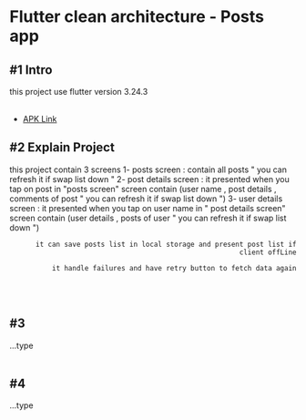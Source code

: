 # Flutter clean architecture - Posts app

## #1 Intro

<span dir="rtl" align="right">
this project use flutter version 3.24.3
</span>
<br/>
<br/>

* [APK Link](https://youtu.be/q7nFu7I6pRU)

## #2 Explain Project

<span dir="rtl" align="right">
    this project contain 3 screens 
    1- posts screen : contain all posts " you can refresh it if swap list down "
    2- post details screen : it presented when you tap on post in "posts screen" screen contain (user name , post details , comments of post " you can refresh it if swap list down ")
    3- user details screen : it presented when you tap on user name in " post details screen" screen contain (user details , posts of user " you can refresh it if swap list down ")

    it can save posts list in local storage and present post list if client offLine 

    it handle failures and have retry button to fetch data again

</span>
<br/>
<br/>

## #3 

<span dir="rtl" align="right">
    type...

</span>
<br/>
<br/>

## #4 

<span dir="rtl" align="right">
    type...

</span>
<br/>
<br/>


